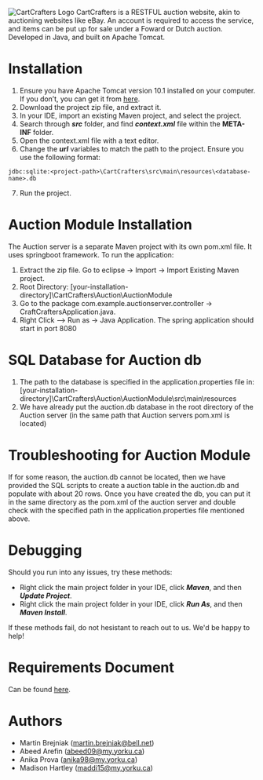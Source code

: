 ![CartCrafters Logo](https://github.com/Martin-Brejniak/CartCrafters/assets/77299294/2a516df4-c0f5-4fc3-8743-a26c7f5396c2)
CartCrafters is a RESTFUL auction website, akin to auctioning websites like eBay. An account is required to access the service, and items can be put up for sale under a Foward or Dutch auction. Developed in Java, and built on Apache Tomcat. 

# Installation
1. Ensure you have Apache Tomcat version 10.1 installed on your computer. If you don’t, you can get it from [here](https://tomcat.apache.org/download-90.cgi).
2. Download the project zip file, and extract it.
3. In your IDE, import an existing Maven project, and select the project.
4. Search through ***src*** folder, and find ***context.xml*** file within the **META-INF** folder.
5. Open the context.xml file with a text editor.
6. Change the ***url*** variables to match the path to the project. Ensure you use the following format:
```
jdbc:sqlite:<project-path>\CartCrafters\src\main\resources\<database-name>.db
```
7. Run the project.

# Auction Module Installation

The Auction server is a separate Maven project with its own pom.xml file. It uses springboot framework. To run the application:
1. Extract the zip file. Go to eclipse -> Import -> Import Existing Maven project. 
2. Root Directory: [your-installation-directory]\CartCrafters\Auction\AuctionModule
3.	Go to the package com.example.auctionserver.controller -> CraftCraftersApplication.java.
4.	Right Click –> Run as -> Java Application. The spring application should start in port 8080
   
# SQL Database for Auction db
1. The path to the database is specified in the application.properties file in:
 [your-installation-directory]\CartCrafters\Auction\AuctionModule\src\main\resources
2. We have already put the auction.db database in the root directory of the Auction server (in the same path that Auction servers pom.xml is located)

# Troubleshooting for Auction Module
If for some reason, the auction.db cannot be located, then we have provided the SQL scripts to create a auction table in the auction.db and populate with about 20 rows. Once you have created the db, you can put it in the same directory as the pom.xml of the auction server and double check with the specified path in the application.properties file mentioned above. 

# Debugging
Should you run into any issues, try these methods:
- Right click the main project folder in your IDE, click ***Maven***, and then ***Update Project***.
- Right click the main project folder in your IDE, click ***Run As***, and then ***Maven Install***.

If these methods fail, do not hesistant to reach out to us. We'd be happy to help!

# Requirements Document
Can be found [here](https://docs.google.com/document/d/1ZWlmvLkMUWDauz06uMcv-5dzCzevhOUv9Qs2rIAS454/edit?usp=sharing).

# Authors
- Martin Brejniak (martin.brejniak@bell.net)
- Abeed Arefin (abeed09@my.yorku.ca)
- Anika Prova (anika98@my.yorku.ca)
- Madison Hartley (maddi15@my.yorku.ca)
